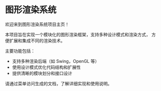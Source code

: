 # 图形渲染系统

欢迎来到图形渲染系统项目主页！

本项目旨在实现一个模块化的图形渲染框架，支持多种设计模式和渲染方式，
方便扩展和集成不同的渲染技术。

主要功能包括：
- 支持多种渲染后端（如 Swing，OpenGL 等）
- 使用设计模式优化代码结构和扩展性
- 提供清晰的模块划分和接口设计

请通过菜单访问生成的文档，了解详细实现和使用说明。

